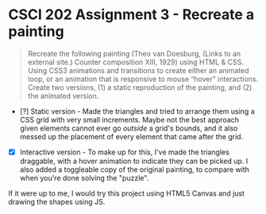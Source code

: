 # CSCI 202 Assignment 3 - Recreate a painting

> Recreate the following painting (Theo van Doesburg, (Links to an external site.) Counter composition XIII, 1929) using HTML & CSS. Using CSS3 animations and transitions to create either an animated loop, or an animation that is responsive to mouse “hover” interactions. Create two versions, (1) a static reproduction of the painting, and (2) the animated version.

- [?] Static version - Made the triangles and tried to arrange them using a CSS grid with very small increments. Maybe not the best approach given elements cannot ever go *outside* a grid's bounds, and it also messed up the placement of every element that came after the grid.
- [x] Interactive version - To make up for this, I've made the triangles draggable, with a hover animation to indicate they can be picked up. I also added a toggleable copy of the original painting, to compare with when you're done solving the "puzzle".

If it were up to me, I would try this project using HTML5 Canvas and just drawing the shapes using JS.